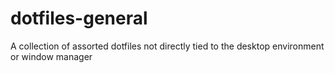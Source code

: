 dotfiles-general
================

A collection of assorted dotfiles not directly tied to the desktop environment or window manager
